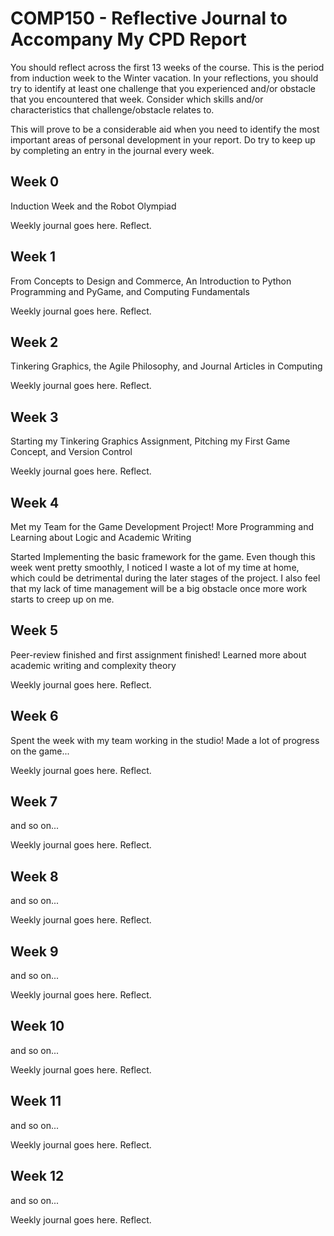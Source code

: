 # COMP150 - Reflective Journal to Accompany My CPD Report

You should reflect across the first 13 weeks of the course. This is the period from induction week to the Winter vacation. In your reflections, you should try to identify at least one challenge that you experienced and/or obstacle that you encountered that week. Consider which skills and/or characteristics that challenge/obstacle relates to. 

This will prove to be a considerable aid when you need to identify the most important areas of personal development in your report. Do try to keep up by completing an entry in the journal every week.

## Week 0

Induction Week and the Robot Olympiad

Weekly journal goes here. Reflect.

## Week 1

From Concepts to Design and Commerce, An Introduction to Python Programming and PyGame, and Computing Fundamentals

Weekly journal goes here. Reflect.

## Week 2

Tinkering Graphics, the Agile Philosophy, and Journal Articles in Computing

Weekly journal goes here. Reflect.

## Week 3

Starting my Tinkering Graphics Assignment, Pitching my First Game Concept, and Version Control

Weekly journal goes here. Reflect.

## Week 4

Met my Team for the Game Development Project! More Programming and Learning about Logic and Academic Writing

Started Implementing the basic framework for the game. Even though this week went pretty smoothly, I noticed I waste a lot of my time at home, which could 
be detrimental during the later stages of the project. I also feel that my lack of time management will be a big obstacle once more work starts to creep up on me.


## Week 5

Peer-review finished and first assignment finished! Learned more about academic writing and complexity theory

Weekly journal goes here. Reflect.

## Week 6

Spent the week with my team working in the studio! Made a lot of progress on the game...

Weekly journal goes here. Reflect.

## Week 7

and so on...

Weekly journal goes here. Reflect.

## Week 8

and so on...

Weekly journal goes here. Reflect.

## Week 9

and so on...

Weekly journal goes here. Reflect.

## Week 10

and so on...

Weekly journal goes here. Reflect.

## Week 11

and so on...

Weekly journal goes here. Reflect.

## Week 12

and so on...

Weekly journal goes here. Reflect.
